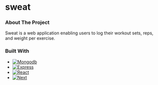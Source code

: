 # sweat


### About The Project

Sweat is a web application enabling users to log their workout sets, reps, and weight per exercise.


### Built With

* [![Mongodb][Mongodb]][Mongodb-url]
* [![Express][Express.js]][Express-url]
* [![React][React.js]][React-url]
* [![Next][Next.js]][Next-url]


[Next.js]: https://img.shields.io/badge/next.js-000000?style=for-the-badge&logo=nextdotjs&logoColor=white
[Next-url]: https://nextjs.org/
[React.js]: https://img.shields.io/badge/React-20232A?style=for-the-badge&logo=react&logoColor=61DAFB
[React-url]: https://reactjs.org/
[Express.js]: https://img.shields.io/badge/Express.js-000000?logo=express&logoColor=fff&style=flat
[Express-url]: https://expressjs.com/
[Mongodb-url]: https://www.mongodb.com/
[Mongodb]: https://img.shields.io/badge/-MongoDB-13aa52?style=for-the-badge&logo=mongodb&logoColor=white